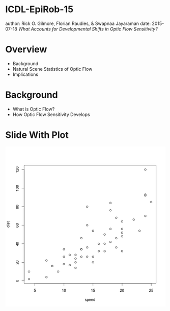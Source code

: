 ICDL-EpiRob-15
========================================================
author: Rick O. Gilmore, Florian Raudies, & Swapnaa Jayaraman
date: 2015-07-18
*What Accounts for Developmental Shifts in Optic
Flow Sensitivity?*

Overview
========================================================

- Background
- Natural Scene Statistics of Optic Flow
- Implications

Background
========================================================

- What is Optic Flow?
- How Optic Flow Sensitivity Develops

Slide With Plot
========================================================

![plot of chunk unnamed-chunk-1](Gilmore-Raudies-Jayaraman-figure/unnamed-chunk-1-1.png) 
